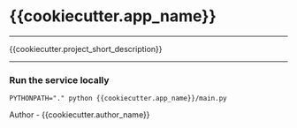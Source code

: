 # {{cookiecutter.app_name}}

---


{{cookiecutter.project_short_description}}

---

### Run the service locally

``PYTHONPATH="." python {{cookiecutter.app_name}}/main.py``


Author - {{cookiecutter.author_name}}